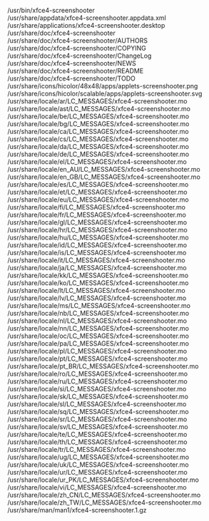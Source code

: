 /usr/bin/xfce4-screenshooter  
/usr/share/appdata/xfce4-screenshooter.appdata.xml  
/usr/share/applications/xfce4-screenshooter.desktop  
/usr/share/doc/xfce4-screenshooter  
/usr/share/doc/xfce4-screenshooter/AUTHORS  
/usr/share/doc/xfce4-screenshooter/COPYING  
/usr/share/doc/xfce4-screenshooter/ChangeLog  
/usr/share/doc/xfce4-screenshooter/NEWS  
/usr/share/doc/xfce4-screenshooter/README  
/usr/share/doc/xfce4-screenshooter/TODO  
/usr/share/icons/hicolor/48x48/apps/applets-screenshooter.png  
/usr/share/icons/hicolor/scalable/apps/applets-screenshooter.svg  
/usr/share/locale/ar/LC\_MESSAGES/xfce4-screenshooter.mo  
/usr/share/locale/ast/LC\_MESSAGES/xfce4-screenshooter.mo  
/usr/share/locale/be/LC\_MESSAGES/xfce4-screenshooter.mo  
/usr/share/locale/bg/LC\_MESSAGES/xfce4-screenshooter.mo  
/usr/share/locale/ca/LC\_MESSAGES/xfce4-screenshooter.mo  
/usr/share/locale/cs/LC\_MESSAGES/xfce4-screenshooter.mo  
/usr/share/locale/da/LC\_MESSAGES/xfce4-screenshooter.mo  
/usr/share/locale/de/LC\_MESSAGES/xfce4-screenshooter.mo  
/usr/share/locale/el/LC\_MESSAGES/xfce4-screenshooter.mo  
/usr/share/locale/en\_AU/LC\_MESSAGES/xfce4-screenshooter.mo  
/usr/share/locale/en\_GB/LC\_MESSAGES/xfce4-screenshooter.mo  
/usr/share/locale/es/LC\_MESSAGES/xfce4-screenshooter.mo  
/usr/share/locale/et/LC\_MESSAGES/xfce4-screenshooter.mo  
/usr/share/locale/eu/LC\_MESSAGES/xfce4-screenshooter.mo  
/usr/share/locale/fi/LC\_MESSAGES/xfce4-screenshooter.mo  
/usr/share/locale/fr/LC\_MESSAGES/xfce4-screenshooter.mo  
/usr/share/locale/gl/LC\_MESSAGES/xfce4-screenshooter.mo  
/usr/share/locale/hr/LC\_MESSAGES/xfce4-screenshooter.mo  
/usr/share/locale/hu/LC\_MESSAGES/xfce4-screenshooter.mo  
/usr/share/locale/id/LC\_MESSAGES/xfce4-screenshooter.mo  
/usr/share/locale/is/LC\_MESSAGES/xfce4-screenshooter.mo  
/usr/share/locale/it/LC\_MESSAGES/xfce4-screenshooter.mo  
/usr/share/locale/ja/LC\_MESSAGES/xfce4-screenshooter.mo  
/usr/share/locale/kk/LC\_MESSAGES/xfce4-screenshooter.mo  
/usr/share/locale/ko/LC\_MESSAGES/xfce4-screenshooter.mo  
/usr/share/locale/lt/LC\_MESSAGES/xfce4-screenshooter.mo  
/usr/share/locale/lv/LC\_MESSAGES/xfce4-screenshooter.mo  
/usr/share/locale/ms/LC\_MESSAGES/xfce4-screenshooter.mo  
/usr/share/locale/nb/LC\_MESSAGES/xfce4-screenshooter.mo  
/usr/share/locale/nl/LC\_MESSAGES/xfce4-screenshooter.mo  
/usr/share/locale/nn/LC\_MESSAGES/xfce4-screenshooter.mo  
/usr/share/locale/oc/LC\_MESSAGES/xfce4-screenshooter.mo  
/usr/share/locale/pa/LC\_MESSAGES/xfce4-screenshooter.mo  
/usr/share/locale/pl/LC\_MESSAGES/xfce4-screenshooter.mo  
/usr/share/locale/pt/LC\_MESSAGES/xfce4-screenshooter.mo  
/usr/share/locale/pt\_BR/LC\_MESSAGES/xfce4-screenshooter.mo  
/usr/share/locale/ro/LC\_MESSAGES/xfce4-screenshooter.mo  
/usr/share/locale/ru/LC\_MESSAGES/xfce4-screenshooter.mo  
/usr/share/locale/si/LC\_MESSAGES/xfce4-screenshooter.mo  
/usr/share/locale/sk/LC\_MESSAGES/xfce4-screenshooter.mo  
/usr/share/locale/sl/LC\_MESSAGES/xfce4-screenshooter.mo  
/usr/share/locale/sq/LC\_MESSAGES/xfce4-screenshooter.mo  
/usr/share/locale/sr/LC\_MESSAGES/xfce4-screenshooter.mo  
/usr/share/locale/sv/LC\_MESSAGES/xfce4-screenshooter.mo  
/usr/share/locale/te/LC\_MESSAGES/xfce4-screenshooter.mo  
/usr/share/locale/th/LC\_MESSAGES/xfce4-screenshooter.mo  
/usr/share/locale/tr/LC\_MESSAGES/xfce4-screenshooter.mo  
/usr/share/locale/ug/LC\_MESSAGES/xfce4-screenshooter.mo  
/usr/share/locale/uk/LC\_MESSAGES/xfce4-screenshooter.mo  
/usr/share/locale/ur/LC\_MESSAGES/xfce4-screenshooter.mo  
/usr/share/locale/ur\_PK/LC\_MESSAGES/xfce4-screenshooter.mo  
/usr/share/locale/vi/LC\_MESSAGES/xfce4-screenshooter.mo  
/usr/share/locale/zh\_CN/LC\_MESSAGES/xfce4-screenshooter.mo  
/usr/share/locale/zh\_TW/LC\_MESSAGES/xfce4-screenshooter.mo  
/usr/share/man/man1/xfce4-screenshooter.1.gz  
